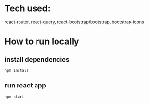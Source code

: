 # Tech used:
react-router, react-query, react-bootstrap/bootstrap, bootstrap-icons 

# How to run locally
## install dependencies
```
npm install
```
## run react app
```
npm start
```
